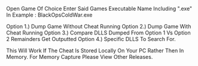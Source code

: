Open Game Of Choice
Enter Said Games Executable Name Including ".exe" In Example : BlackOpsColdWar.exe

Option 1.) Dump Game Without Cheat Running
Option 2.) Dump Game With Cheat Running
Option 3.) Compare DLLS Dumped From Option 1 Vs Option 2 Remainders Get Outputted
Option 4.) Specific DLLS To Search For.

This Will Work If The Cheat Is Stored Locally On Your PC Rather Then In Memory. For Memory Capture Please View Other Releases.
